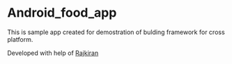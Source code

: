 # Android_food_app

This is sample app created for demostration of bulding framework for cross platform. 

Developed with help of [Rajkiran](https://github.com/rajkiran20) 
